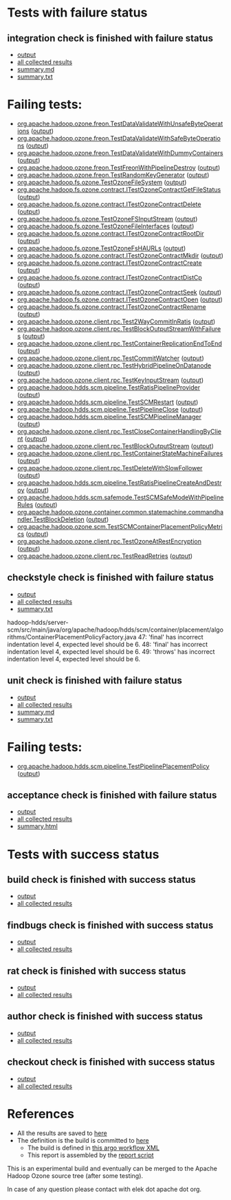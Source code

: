 # Tests with failure status

## integration check is finished with failure status

   * [output](https://raw.githubusercontent.com/elek/ozone-ci/master/pr/pr-hdds-1569-s62bp/integration/output.log)
   * [all collected results](https://github.com/elek/ozone-ci/tree/master/pr/pr-hdds-1569-s62bp/integration)
   * [summary.md](https://github.com/elek/ozone-ci/tree/master/pr/pr-hdds-1569-s62bp/integration/summary.md)
   * [summary.txt](https://github.com/elek/ozone-ci/tree/master/pr/pr-hdds-1569-s62bp/integration/summary.txt)

# Failing tests: 

 * [org.apache.hadoop.ozone.freon.TestDataValidateWithUnsafeByteOperations](/tmp/log/pr/pr-hdds-1569-s62bp/integration/workdir/hadoop-ozone/tools/org.apache.hadoop.ozone.freon.TestDataValidateWithUnsafeByteOperations.txt) ([output](/tmp/log/pr/pr-hdds-1569-s62bp/integration/workdir/hadoop-ozone/tools/org.apache.hadoop.ozone.freon.TestDataValidateWithUnsafeByteOperations-output.txt/))
 * [org.apache.hadoop.ozone.freon.TestDataValidateWithSafeByteOperations](/tmp/log/pr/pr-hdds-1569-s62bp/integration/workdir/hadoop-ozone/tools/org.apache.hadoop.ozone.freon.TestDataValidateWithSafeByteOperations.txt) ([output](/tmp/log/pr/pr-hdds-1569-s62bp/integration/workdir/hadoop-ozone/tools/org.apache.hadoop.ozone.freon.TestDataValidateWithSafeByteOperations-output.txt/))
 * [org.apache.hadoop.ozone.freon.TestDataValidateWithDummyContainers](/tmp/log/pr/pr-hdds-1569-s62bp/integration/workdir/hadoop-ozone/tools/org.apache.hadoop.ozone.freon.TestDataValidateWithDummyContainers.txt) ([output](/tmp/log/pr/pr-hdds-1569-s62bp/integration/workdir/hadoop-ozone/tools/org.apache.hadoop.ozone.freon.TestDataValidateWithDummyContainers-output.txt/))
 * [org.apache.hadoop.ozone.freon.TestFreonWithPipelineDestroy](/tmp/log/pr/pr-hdds-1569-s62bp/integration/workdir/hadoop-ozone/tools/org.apache.hadoop.ozone.freon.TestFreonWithPipelineDestroy.txt) ([output](/tmp/log/pr/pr-hdds-1569-s62bp/integration/workdir/hadoop-ozone/tools/org.apache.hadoop.ozone.freon.TestFreonWithPipelineDestroy-output.txt/))
 * [org.apache.hadoop.ozone.freon.TestRandomKeyGenerator](/tmp/log/pr/pr-hdds-1569-s62bp/integration/workdir/hadoop-ozone/tools/org.apache.hadoop.ozone.freon.TestRandomKeyGenerator.txt) ([output](/tmp/log/pr/pr-hdds-1569-s62bp/integration/workdir/hadoop-ozone/tools/org.apache.hadoop.ozone.freon.TestRandomKeyGenerator-output.txt/))
 * [org.apache.hadoop.fs.ozone.TestOzoneFileSystem](/tmp/log/pr/pr-hdds-1569-s62bp/integration/workdir/hadoop-ozone/ozonefs/org.apache.hadoop.fs.ozone.TestOzoneFileSystem.txt) ([output](/tmp/log/pr/pr-hdds-1569-s62bp/integration/workdir/hadoop-ozone/ozonefs/org.apache.hadoop.fs.ozone.TestOzoneFileSystem-output.txt/))
 * [org.apache.hadoop.fs.ozone.contract.ITestOzoneContractGetFileStatus](/tmp/log/pr/pr-hdds-1569-s62bp/integration/workdir/hadoop-ozone/ozonefs/org.apache.hadoop.fs.ozone.contract.ITestOzoneContractGetFileStatus.txt) ([output](/tmp/log/pr/pr-hdds-1569-s62bp/integration/workdir/hadoop-ozone/ozonefs/org.apache.hadoop.fs.ozone.contract.ITestOzoneContractGetFileStatus-output.txt/))
 * [org.apache.hadoop.fs.ozone.contract.ITestOzoneContractDelete](/tmp/log/pr/pr-hdds-1569-s62bp/integration/workdir/hadoop-ozone/ozonefs/org.apache.hadoop.fs.ozone.contract.ITestOzoneContractDelete.txt) ([output](/tmp/log/pr/pr-hdds-1569-s62bp/integration/workdir/hadoop-ozone/ozonefs/org.apache.hadoop.fs.ozone.contract.ITestOzoneContractDelete-output.txt/))
 * [org.apache.hadoop.fs.ozone.TestOzoneFSInputStream](/tmp/log/pr/pr-hdds-1569-s62bp/integration/workdir/hadoop-ozone/ozonefs/org.apache.hadoop.fs.ozone.TestOzoneFSInputStream.txt) ([output](/tmp/log/pr/pr-hdds-1569-s62bp/integration/workdir/hadoop-ozone/ozonefs/org.apache.hadoop.fs.ozone.TestOzoneFSInputStream-output.txt/))
 * [org.apache.hadoop.fs.ozone.TestOzoneFileInterfaces](/tmp/log/pr/pr-hdds-1569-s62bp/integration/workdir/hadoop-ozone/ozonefs/org.apache.hadoop.fs.ozone.TestOzoneFileInterfaces.txt) ([output](/tmp/log/pr/pr-hdds-1569-s62bp/integration/workdir/hadoop-ozone/ozonefs/org.apache.hadoop.fs.ozone.TestOzoneFileInterfaces-output.txt/))
 * [org.apache.hadoop.fs.ozone.contract.ITestOzoneContractRootDir](/tmp/log/pr/pr-hdds-1569-s62bp/integration/workdir/hadoop-ozone/ozonefs/org.apache.hadoop.fs.ozone.contract.ITestOzoneContractRootDir.txt) ([output](/tmp/log/pr/pr-hdds-1569-s62bp/integration/workdir/hadoop-ozone/ozonefs/org.apache.hadoop.fs.ozone.contract.ITestOzoneContractRootDir-output.txt/))
 * [org.apache.hadoop.fs.ozone.TestOzoneFsHAURLs](/tmp/log/pr/pr-hdds-1569-s62bp/integration/workdir/hadoop-ozone/ozonefs/org.apache.hadoop.fs.ozone.TestOzoneFsHAURLs.txt) ([output](/tmp/log/pr/pr-hdds-1569-s62bp/integration/workdir/hadoop-ozone/ozonefs/org.apache.hadoop.fs.ozone.TestOzoneFsHAURLs-output.txt/))
 * [org.apache.hadoop.fs.ozone.contract.ITestOzoneContractMkdir](/tmp/log/pr/pr-hdds-1569-s62bp/integration/workdir/hadoop-ozone/ozonefs/org.apache.hadoop.fs.ozone.contract.ITestOzoneContractMkdir.txt) ([output](/tmp/log/pr/pr-hdds-1569-s62bp/integration/workdir/hadoop-ozone/ozonefs/org.apache.hadoop.fs.ozone.contract.ITestOzoneContractMkdir-output.txt/))
 * [org.apache.hadoop.fs.ozone.contract.ITestOzoneContractCreate](/tmp/log/pr/pr-hdds-1569-s62bp/integration/workdir/hadoop-ozone/ozonefs/org.apache.hadoop.fs.ozone.contract.ITestOzoneContractCreate.txt) ([output](/tmp/log/pr/pr-hdds-1569-s62bp/integration/workdir/hadoop-ozone/ozonefs/org.apache.hadoop.fs.ozone.contract.ITestOzoneContractCreate-output.txt/))
 * [org.apache.hadoop.fs.ozone.contract.ITestOzoneContractDistCp](/tmp/log/pr/pr-hdds-1569-s62bp/integration/workdir/hadoop-ozone/ozonefs/org.apache.hadoop.fs.ozone.contract.ITestOzoneContractDistCp.txt) ([output](/tmp/log/pr/pr-hdds-1569-s62bp/integration/workdir/hadoop-ozone/ozonefs/org.apache.hadoop.fs.ozone.contract.ITestOzoneContractDistCp-output.txt/))
 * [org.apache.hadoop.fs.ozone.contract.ITestOzoneContractSeek](/tmp/log/pr/pr-hdds-1569-s62bp/integration/workdir/hadoop-ozone/ozonefs/org.apache.hadoop.fs.ozone.contract.ITestOzoneContractSeek.txt) ([output](/tmp/log/pr/pr-hdds-1569-s62bp/integration/workdir/hadoop-ozone/ozonefs/org.apache.hadoop.fs.ozone.contract.ITestOzoneContractSeek-output.txt/))
 * [org.apache.hadoop.fs.ozone.contract.ITestOzoneContractOpen](/tmp/log/pr/pr-hdds-1569-s62bp/integration/workdir/hadoop-ozone/ozonefs/org.apache.hadoop.fs.ozone.contract.ITestOzoneContractOpen.txt) ([output](/tmp/log/pr/pr-hdds-1569-s62bp/integration/workdir/hadoop-ozone/ozonefs/org.apache.hadoop.fs.ozone.contract.ITestOzoneContractOpen-output.txt/))
 * [org.apache.hadoop.fs.ozone.contract.ITestOzoneContractRename](/tmp/log/pr/pr-hdds-1569-s62bp/integration/workdir/hadoop-ozone/ozonefs/org.apache.hadoop.fs.ozone.contract.ITestOzoneContractRename.txt) ([output](/tmp/log/pr/pr-hdds-1569-s62bp/integration/workdir/hadoop-ozone/ozonefs/org.apache.hadoop.fs.ozone.contract.ITestOzoneContractRename-output.txt/))
 * [org.apache.hadoop.ozone.client.rpc.Test2WayCommitInRatis](/tmp/log/pr/pr-hdds-1569-s62bp/integration/workdir/hadoop-ozone/integration-test/org.apache.hadoop.ozone.client.rpc.Test2WayCommitInRatis.txt) ([output](/tmp/log/pr/pr-hdds-1569-s62bp/integration/workdir/hadoop-ozone/integration-test/org.apache.hadoop.ozone.client.rpc.Test2WayCommitInRatis-output.txt/))
 * [org.apache.hadoop.ozone.client.rpc.TestBlockOutputStreamWithFailures](/tmp/log/pr/pr-hdds-1569-s62bp/integration/workdir/hadoop-ozone/integration-test/org.apache.hadoop.ozone.client.rpc.TestBlockOutputStreamWithFailures.txt) ([output](/tmp/log/pr/pr-hdds-1569-s62bp/integration/workdir/hadoop-ozone/integration-test/org.apache.hadoop.ozone.client.rpc.TestBlockOutputStreamWithFailures-output.txt/))
 * [org.apache.hadoop.ozone.client.rpc.TestContainerReplicationEndToEnd](/tmp/log/pr/pr-hdds-1569-s62bp/integration/workdir/hadoop-ozone/integration-test/org.apache.hadoop.ozone.client.rpc.TestContainerReplicationEndToEnd.txt) ([output](/tmp/log/pr/pr-hdds-1569-s62bp/integration/workdir/hadoop-ozone/integration-test/org.apache.hadoop.ozone.client.rpc.TestContainerReplicationEndToEnd-output.txt/))
 * [org.apache.hadoop.ozone.client.rpc.TestCommitWatcher](/tmp/log/pr/pr-hdds-1569-s62bp/integration/workdir/hadoop-ozone/integration-test/org.apache.hadoop.ozone.client.rpc.TestCommitWatcher.txt) ([output](/tmp/log/pr/pr-hdds-1569-s62bp/integration/workdir/hadoop-ozone/integration-test/org.apache.hadoop.ozone.client.rpc.TestCommitWatcher-output.txt/))
 * [org.apache.hadoop.ozone.client.rpc.TestHybridPipelineOnDatanode](/tmp/log/pr/pr-hdds-1569-s62bp/integration/workdir/hadoop-ozone/integration-test/org.apache.hadoop.ozone.client.rpc.TestHybridPipelineOnDatanode.txt) ([output](/tmp/log/pr/pr-hdds-1569-s62bp/integration/workdir/hadoop-ozone/integration-test/org.apache.hadoop.ozone.client.rpc.TestHybridPipelineOnDatanode-output.txt/))
 * [org.apache.hadoop.ozone.client.rpc.TestKeyInputStream](/tmp/log/pr/pr-hdds-1569-s62bp/integration/workdir/hadoop-ozone/integration-test/org.apache.hadoop.ozone.client.rpc.TestKeyInputStream.txt) ([output](/tmp/log/pr/pr-hdds-1569-s62bp/integration/workdir/hadoop-ozone/integration-test/org.apache.hadoop.ozone.client.rpc.TestKeyInputStream-output.txt/))
 * [org.apache.hadoop.hdds.scm.pipeline.TestRatisPipelineProvider](/tmp/log/pr/pr-hdds-1569-s62bp/integration/workdir/hadoop-ozone/integration-test/org.apache.hadoop.hdds.scm.pipeline.TestRatisPipelineProvider.txt) ([output](/tmp/log/pr/pr-hdds-1569-s62bp/integration/workdir/hadoop-ozone/integration-test/org.apache.hadoop.hdds.scm.pipeline.TestRatisPipelineProvider-output.txt/))
 * [org.apache.hadoop.hdds.scm.pipeline.TestSCMRestart](/tmp/log/pr/pr-hdds-1569-s62bp/integration/workdir/hadoop-ozone/integration-test/org.apache.hadoop.hdds.scm.pipeline.TestSCMRestart.txt) ([output](/tmp/log/pr/pr-hdds-1569-s62bp/integration/workdir/hadoop-ozone/integration-test/org.apache.hadoop.hdds.scm.pipeline.TestSCMRestart-output.txt/))
 * [org.apache.hadoop.hdds.scm.pipeline.TestPipelineClose](/tmp/log/pr/pr-hdds-1569-s62bp/integration/workdir/hadoop-ozone/integration-test/org.apache.hadoop.hdds.scm.pipeline.TestPipelineClose.txt) ([output](/tmp/log/pr/pr-hdds-1569-s62bp/integration/workdir/hadoop-ozone/integration-test/org.apache.hadoop.hdds.scm.pipeline.TestPipelineClose-output.txt/))
 * [org.apache.hadoop.hdds.scm.pipeline.TestSCMPipelineManager](/tmp/log/pr/pr-hdds-1569-s62bp/integration/workdir/hadoop-ozone/integration-test/org.apache.hadoop.hdds.scm.pipeline.TestSCMPipelineManager.txt) ([output](/tmp/log/pr/pr-hdds-1569-s62bp/integration/workdir/hadoop-ozone/integration-test/org.apache.hadoop.hdds.scm.pipeline.TestSCMPipelineManager-output.txt/))
 * [org.apache.hadoop.ozone.client.rpc.TestCloseContainerHandlingByClient](/tmp/log/pr/pr-hdds-1569-s62bp/integration/workdir/hadoop-ozone/integration-test/org.apache.hadoop.ozone.client.rpc.TestCloseContainerHandlingByClient.txt) ([output](/tmp/log/pr/pr-hdds-1569-s62bp/integration/workdir/hadoop-ozone/integration-test/org.apache.hadoop.ozone.client.rpc.TestCloseContainerHandlingByClient-output.txt/))
 * [org.apache.hadoop.ozone.client.rpc.TestBlockOutputStream](/tmp/log/pr/pr-hdds-1569-s62bp/integration/workdir/hadoop-ozone/integration-test/org.apache.hadoop.ozone.client.rpc.TestBlockOutputStream.txt) ([output](/tmp/log/pr/pr-hdds-1569-s62bp/integration/workdir/hadoop-ozone/integration-test/org.apache.hadoop.ozone.client.rpc.TestBlockOutputStream-output.txt/))
 * [org.apache.hadoop.ozone.client.rpc.TestContainerStateMachineFailures](/tmp/log/pr/pr-hdds-1569-s62bp/integration/workdir/hadoop-ozone/integration-test/org.apache.hadoop.ozone.client.rpc.TestContainerStateMachineFailures.txt) ([output](/tmp/log/pr/pr-hdds-1569-s62bp/integration/workdir/hadoop-ozone/integration-test/org.apache.hadoop.ozone.client.rpc.TestContainerStateMachineFailures-output.txt/))
 * [org.apache.hadoop.ozone.client.rpc.TestDeleteWithSlowFollower](/tmp/log/pr/pr-hdds-1569-s62bp/integration/workdir/hadoop-ozone/integration-test/org.apache.hadoop.ozone.client.rpc.TestDeleteWithSlowFollower.txt) ([output](/tmp/log/pr/pr-hdds-1569-s62bp/integration/workdir/hadoop-ozone/integration-test/org.apache.hadoop.ozone.client.rpc.TestDeleteWithSlowFollower-output.txt/))
 * [org.apache.hadoop.hdds.scm.pipeline.TestRatisPipelineCreateAndDestroy](/tmp/log/pr/pr-hdds-1569-s62bp/integration/workdir/hadoop-ozone/integration-test/org.apache.hadoop.hdds.scm.pipeline.TestRatisPipelineCreateAndDestroy.txt) ([output](/tmp/log/pr/pr-hdds-1569-s62bp/integration/workdir/hadoop-ozone/integration-test/org.apache.hadoop.hdds.scm.pipeline.TestRatisPipelineCreateAndDestroy-output.txt/))
 * [org.apache.hadoop.hdds.scm.safemode.TestSCMSafeModeWithPipelineRules](/tmp/log/pr/pr-hdds-1569-s62bp/integration/workdir/hadoop-ozone/integration-test/org.apache.hadoop.hdds.scm.safemode.TestSCMSafeModeWithPipelineRules.txt) ([output](/tmp/log/pr/pr-hdds-1569-s62bp/integration/workdir/hadoop-ozone/integration-test/org.apache.hadoop.hdds.scm.safemode.TestSCMSafeModeWithPipelineRules-output.txt/))
 * [org.apache.hadoop.ozone.container.common.statemachine.commandhandler.TestBlockDeletion](/tmp/log/pr/pr-hdds-1569-s62bp/integration/workdir/hadoop-ozone/integration-test/org.apache.hadoop.ozone.container.common.statemachine.commandhandler.TestBlockDeletion.txt) ([output](/tmp/log/pr/pr-hdds-1569-s62bp/integration/workdir/hadoop-ozone/integration-test/org.apache.hadoop.ozone.container.common.statemachine.commandhandler.TestBlockDeletion-output.txt/))
 * [org.apache.hadoop.ozone.scm.TestSCMContainerPlacementPolicyMetrics](/tmp/log/pr/pr-hdds-1569-s62bp/integration/workdir/hadoop-ozone/integration-test/org.apache.hadoop.ozone.scm.TestSCMContainerPlacementPolicyMetrics.txt) ([output](/tmp/log/pr/pr-hdds-1569-s62bp/integration/workdir/hadoop-ozone/integration-test/org.apache.hadoop.ozone.scm.TestSCMContainerPlacementPolicyMetrics-output.txt/))
 * [org.apache.hadoop.ozone.client.rpc.TestOzoneAtRestEncryption](/tmp/log/pr/pr-hdds-1569-s62bp/integration/workdir/hadoop-ozone/integration-test/org.apache.hadoop.ozone.client.rpc.TestOzoneAtRestEncryption.txt) ([output](/tmp/log/pr/pr-hdds-1569-s62bp/integration/workdir/hadoop-ozone/integration-test/org.apache.hadoop.ozone.client.rpc.TestOzoneAtRestEncryption-output.txt/))
 * [org.apache.hadoop.ozone.client.rpc.TestReadRetries](/tmp/log/pr/pr-hdds-1569-s62bp/integration/workdir/hadoop-ozone/integration-test/org.apache.hadoop.ozone.client.rpc.TestReadRetries.txt) ([output](/tmp/log/pr/pr-hdds-1569-s62bp/integration/workdir/hadoop-ozone/integration-test/org.apache.hadoop.ozone.client.rpc.TestReadRetries-output.txt/))

## checkstyle check is finished with failure status

   * [output](https://raw.githubusercontent.com/elek/ozone-ci/master/pr/pr-hdds-1569-s62bp/checkstyle/output.log)
   * [all collected results](https://github.com/elek/ozone-ci/tree/master/pr/pr-hdds-1569-s62bp/checkstyle)
   * [summary.txt](https://github.com/elek/ozone-ci/tree/master/pr/pr-hdds-1569-s62bp/checkstyle/summary.txt)

hadoop-hdds/server-scm/src/main/java/org/apache/hadoop/hdds/scm/container/placement/algorithms/ContainerPlacementPolicyFactory.java
 47: &apos;final&apos; has incorrect indentation level 4, expected level should be 6.
 48: &apos;final&apos; has incorrect indentation level 4, expected level should be 6.
 49: &apos;throws&apos; has incorrect indentation level 4, expected level should be 6.

## unit check is finished with failure status

   * [output](https://raw.githubusercontent.com/elek/ozone-ci/master/pr/pr-hdds-1569-s62bp/unit/output.log)
   * [all collected results](https://github.com/elek/ozone-ci/tree/master/pr/pr-hdds-1569-s62bp/unit)
   * [summary.md](https://github.com/elek/ozone-ci/tree/master/pr/pr-hdds-1569-s62bp/unit/summary.md)
   * [summary.txt](https://github.com/elek/ozone-ci/tree/master/pr/pr-hdds-1569-s62bp/unit/summary.txt)

# Failing tests: 

 * [org.apache.hadoop.hdds.scm.pipeline.TestPipelinePlacementPolicy](/tmp/log/pr/pr-hdds-1569-s62bp/unit/workdir/hadoop-hdds/server-scm/org.apache.hadoop.hdds.scm.pipeline.TestPipelinePlacementPolicy.txt) ([output](/tmp/log/pr/pr-hdds-1569-s62bp/unit/workdir/hadoop-hdds/server-scm/org.apache.hadoop.hdds.scm.pipeline.TestPipelinePlacementPolicy-output.txt/))

## acceptance check is finished with failure status

   * [output](https://raw.githubusercontent.com/elek/ozone-ci/master/pr/pr-hdds-1569-s62bp/acceptance/output.log)
   * [all collected results](https://github.com/elek/ozone-ci/tree/master/pr/pr-hdds-1569-s62bp/acceptance)
   * [summary.html](https://elek.github.io/ozone-ci/pr/pr-hdds-1569-s62bp/acceptance/summary.html)



# Tests with success status

## build check is finished with success status

   * [output](https://raw.githubusercontent.com/elek/ozone-ci/master/pr/pr-hdds-1569-s62bp/build/output.log)
   * [all collected results](https://github.com/elek/ozone-ci/tree/master/pr/pr-hdds-1569-s62bp/build)


## findbugs check is finished with success status

   * [output](https://raw.githubusercontent.com/elek/ozone-ci/master/pr/pr-hdds-1569-s62bp/findbugs/output.log)
   * [all collected results](https://github.com/elek/ozone-ci/tree/master/pr/pr-hdds-1569-s62bp/findbugs)


## rat check is finished with success status

   * [output](https://raw.githubusercontent.com/elek/ozone-ci/master/pr/pr-hdds-1569-s62bp/rat/output.log)
   * [all collected results](https://github.com/elek/ozone-ci/tree/master/pr/pr-hdds-1569-s62bp/rat)


## author check is finished with success status

   * [output](https://raw.githubusercontent.com/elek/ozone-ci/master/pr/pr-hdds-1569-s62bp/author/output.log)
   * [all collected results](https://github.com/elek/ozone-ci/tree/master/pr/pr-hdds-1569-s62bp/author)


## checkout check is finished with success status

   * [output](https://raw.githubusercontent.com/elek/ozone-ci/master/pr/pr-hdds-1569-s62bp/checkout/output.log)
   * [all collected results](https://github.com/elek/ozone-ci/tree/master/pr/pr-hdds-1569-s62bp/checkout)




# References

 * All the results are saved to [here](https://github.com/elek/ozone-ci/tree/master/pr/pr-hdds-1569-s62bp/)
 * The definition is the build is committed to [here](https://github.com/elek/argo-ozone)
    * The build is defined in [this argo workflow XML](https://github.com/elek/argo-ozone/blob/master/ozone-build.yaml)
    * This report is assembled by the [report script](https://github.com/elek/argo-ozone/blob/master/scripts/report.sh)

This is an experimental build and eventually can be merged to the Apache Hadoop Ozone source tree (after some testing).

In case of any question please contact with elek dot apache dot org.
